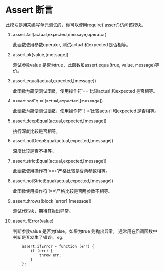 # Assert 断言
此模块是用来编写单元测试的，你可以使用require('assert')访问该模块。

1. assert.fail(actual,expected,message,operator)

   此函数使用参数operator, 测试actual 和expected 是否相等。

2. assert.ok(value,[message])
    
    测试参数value 是否为true，此函数和assert.equal(true, value, message)等价。

3. assert.equal(actual,expected,[message])
    
    此函数为简便测试函数，使用操作符‘==’比较actual 和expected 是否相等。

4. assert.notEqual(actual,expected,[message])
    
    此函数为简便测试函数，使用操作符’！=‘比较actual 和expected 是否相等。

5. assert.deepEqual(actual,expected,[message])
    
    执行深度比较是否相等。

6. assert.notDeepEqual(actual,expected,[message])
    
    深度比较是否不相等。

7. assert.strictEqual(actual,expected,[message])
    
    此函数使用操作符‘===’严格比较是否两参数相等。

8. assert.notStrictEqual(actual,expected,[message])
    
    此函数使用操作符‘!==’严格比较是否两参数不相等。

9. assert.throws(block,[error],[message])
    
    测试代码块，期待其抛出异常。

10. assert.ifError(value)
    
    判断参数value 是否为false，如果为true 则抛出异常。
    通常用在回调函数中判断是否发生了错误。 
    eg:
        
            assert.ifError = function (err) {
                if (err) {
                    throw err; 
                }
            };











































































